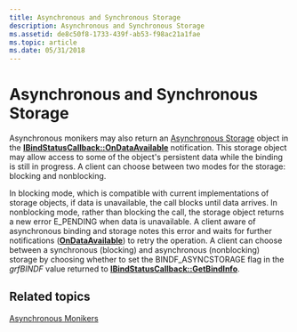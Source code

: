 ```yaml
---
title: Asynchronous and Synchronous Storage
description: Asynchronous and Synchronous Storage
ms.assetid: de8c50f8-1733-439f-ab53-f98ac21a1fae
ms.topic: article
ms.date: 05/31/2018
---
```


# Asynchronous and Synchronous Storage

Asynchronous monikers may also return an [Asynchronous Storage](/windows/desktop/Stg/asynchronous-storage) object in the [**IBindStatusCallback::OnDataAvailable**](/previous-versions/windows/internet-explorer/ie-developer/platform-apis/ms775061(v=vs.85)) notification. This storage object may allow access to some of the object's persistent data while the binding is still in progress. A client can choose between two modes for the storage: blocking and nonblocking.

In blocking mode, which is compatible with current implementations of storage objects, if data is unavailable, the call blocks until data arrives. In nonblocking mode, rather than blocking the call, the storage object returns a new error E\_PENDING when data is unavailable. A client aware of asynchronous binding and storage notes this error and waits for further notifications ([**OnDataAvailable**](/previous-versions/windows/internet-explorer/ie-developer/platform-apis/ms775061(v=vs.85))) to retry the operation. A client can choose between a synchronous (blocking) and asynchronous (nonblocking) storage by choosing whether to set the BINDF\_ASYNCSTORAGE flag in the *grfBINDF* value returned to [**IBindStatusCallback::GetBindInfo**](/previous-versions/windows/internet-explorer/ie-developer/platform-apis/ms775058(v=vs.85)).

## Related topics

<dl> <dt>

[Asynchronous Monikers](asynchronous-monikers.md)
</dt> </dl>

 

 